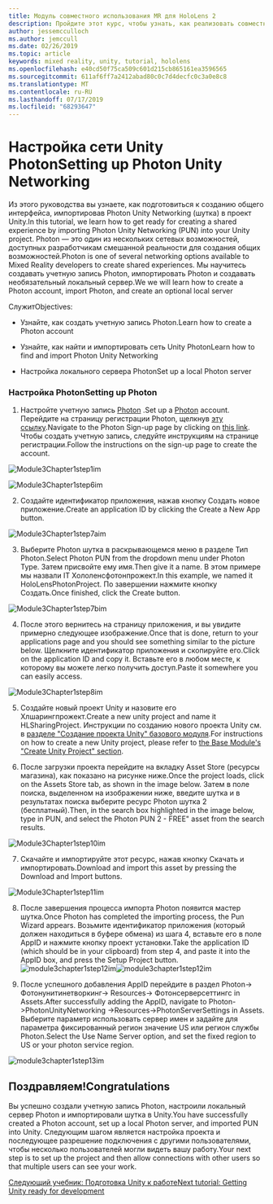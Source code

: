 ```yaml
---
title: Модуль совместного использования MR для HoloLens 2
description: Пройдите этот курс, чтобы узнать, как реализовать совместное использование нескольких пользователей в приложении HoloLens 2.
author: jessemcculloch
ms.author: jemccull
ms.date: 02/26/2019
ms.topic: article
keywords: mixed reality, unity, tutorial, hololens
ms.openlocfilehash: e40cd50f75ca509c601d215cb865161ea3596565
ms.sourcegitcommit: 611af6ff7a2412abad80c0c7d4decfc0c3a0e8c8
ms.translationtype: MT
ms.contentlocale: ru-RU
ms.lasthandoff: 07/17/2019
ms.locfileid: "68293647"
---
```

#  <a name="setting-up-photon-unity-networking"></a><span data-ttu-id="a721e-104">Настройка сети Unity Photon</span><span class="sxs-lookup"><span data-stu-id="a721e-104">Setting up Photon Unity Networking</span></span>

<span data-ttu-id="a721e-105">Из этого руководства вы узнаете, как подготовиться к созданию общего интерфейса, импортировав Photon Unity Networking (шутка) в проект Unity.</span><span class="sxs-lookup"><span data-stu-id="a721e-105">In this tutorial, we learn how to get ready for creating a shared experience by importing Photon Unity Networking (PUN) into your Unity project.</span></span> <span data-ttu-id="a721e-106">Photon — это один из нескольких сетевых возможностей, доступных разработчикам смешанной реальности для создания общих возможностей.</span><span class="sxs-lookup"><span data-stu-id="a721e-106">Photon is one of several networking options available to Mixed Reality developers to create shared experiences.</span></span> <span data-ttu-id="a721e-107">Мы научитесь создавать учетную запись Photon, импортировать Photon и создавать необязательный локальный сервер.</span><span class="sxs-lookup"><span data-stu-id="a721e-107">We we will learn how to create a Photon account, import Photon, and create an optional local server</span></span>

<span data-ttu-id="a721e-108">Служит</span><span class="sxs-lookup"><span data-stu-id="a721e-108">Objectives:</span></span>

* <span data-ttu-id="a721e-109">Узнайте, как создать учетную запись Photon.</span><span class="sxs-lookup"><span data-stu-id="a721e-109">Learn how to create a Photon account</span></span>

* <span data-ttu-id="a721e-110">Узнайте, как найти и импортировать сеть Unity Photon</span><span class="sxs-lookup"><span data-stu-id="a721e-110">Learn how to find and import Photon Unity Networking</span></span>

* <span data-ttu-id="a721e-111">Настройка локального сервера Photon</span><span class="sxs-lookup"><span data-stu-id="a721e-111">Set up a local Photon server</span></span>

  

### <a name="setting-up-photon"></a><span data-ttu-id="a721e-112">Настройка Photon</span><span class="sxs-lookup"><span data-stu-id="a721e-112">Setting up Photon</span></span>

1. <span data-ttu-id="a721e-113">Настройте учетную запись [Photon](https://dashboard.photonengine.com/en-US/Account/SignUp) .</span><span class="sxs-lookup"><span data-stu-id="a721e-113">Set up a [Photon](https://dashboard.photonengine.com/en-US/Account/SignUp) account.</span></span> <span data-ttu-id="a721e-114">Перейдите на страницу регистрации Photon, щелкнув [эту ссылку](https://dashboard.photonengine.com/en-US/Account/SignUp).</span><span class="sxs-lookup"><span data-stu-id="a721e-114">Navigate to the Photon Sign-up page by clicking on [this link](https://dashboard.photonengine.com/en-US/Account/SignUp).</span></span> <span data-ttu-id="a721e-115">Чтобы создать учетную запись, следуйте инструкциям на странице регистрации.</span><span class="sxs-lookup"><span data-stu-id="a721e-115">Follow the instructions on the sign-up page to create the account.</span></span> 
   

![Module3Chapter1step1im](images/module3chapter1step1im.PNG)

![Module3Chapter1step6im](images/module3chapter1step6im.PNG)

2. <span data-ttu-id="a721e-118">Создайте идентификатор приложения, нажав кнопку Создать новое приложение.</span><span class="sxs-lookup"><span data-stu-id="a721e-118">Create an application ID by clicking the Create a New App button.</span></span>

![Module3Chapter1step7aim](images/module3chapter1step7aim.PNG)

3. <span data-ttu-id="a721e-120">Выберите Photon шутка в раскрывающемся меню в разделе Тип Photon.</span><span class="sxs-lookup"><span data-stu-id="a721e-120">Select Photon PUN from the dropdown menu under Photon Type.</span></span> <span data-ttu-id="a721e-121">Затем присвойте ему имя.</span><span class="sxs-lookup"><span data-stu-id="a721e-121">Then give it a name.</span></span> <span data-ttu-id="a721e-122">В этом примере мы назвали IT Хололенсфотонпрожект.</span><span class="sxs-lookup"><span data-stu-id="a721e-122">In this example, we named it HoloLensPhotonProject.</span></span> <span data-ttu-id="a721e-123">По завершении нажмите кнопку Создать.</span><span class="sxs-lookup"><span data-stu-id="a721e-123">Once finished, click the Create button.</span></span>

![Module3Chapter1step7bim](images/module3chapter1step7bim.PNG)

4. <span data-ttu-id="a721e-125">После этого вернитесь на страницу приложения, и вы увидите примерно следующее изображение.</span><span class="sxs-lookup"><span data-stu-id="a721e-125">Once that is done, return to your applications page and you should see something similar to the picture below.</span></span> <span data-ttu-id="a721e-126">Щелкните идентификатор приложения и скопируйте его.</span><span class="sxs-lookup"><span data-stu-id="a721e-126">Click on the application ID and copy it.</span></span> <span data-ttu-id="a721e-127">Вставьте его в любом месте, к которому вы можете легко получить доступ.</span><span class="sxs-lookup"><span data-stu-id="a721e-127">Paste it somewhere you can easily access.</span></span>  

![Module3Chapter1step8im](images/module3chapter1step8im.PNG)

5. <span data-ttu-id="a721e-129">Создайте новый проект Unity и назовите его Хлшарингпрожект.</span><span class="sxs-lookup"><span data-stu-id="a721e-129">Create a new unity project and name it HLSharingProject.</span></span> <span data-ttu-id="a721e-130">Инструкции по созданию нового проекта Unity см. в [разделе "Создание проекта Unity" базового модуля](https://docs.microsoft.com/en-us/windows/mixed-reality/mrlearning-base-ch1#create-new-unity-project).</span><span class="sxs-lookup"><span data-stu-id="a721e-130">For instructions on how to create a new Unity project, please refer to [the Base Module's "Create Unity Project" section](https://docs.microsoft.com/en-us/windows/mixed-reality/mrlearning-base-ch1#create-new-unity-project).</span></span> 

6. <span data-ttu-id="a721e-131">После загрузки проекта перейдите на вкладку Asset Store (ресурсы магазина), как показано на рисунке ниже.</span><span class="sxs-lookup"><span data-stu-id="a721e-131">Once the project loads, click on the Assets Store tab, as shown in the image below.</span></span> <span data-ttu-id="a721e-132">Затем в поле поиска, выделенном на изображении ниже, введите шутка и в результатах поиска выберите ресурс Photon шутка 2 (бесплатный).</span><span class="sxs-lookup"><span data-stu-id="a721e-132">Then, in the search box highlighted in the image below, type in PUN, and select the Photon PUN 2 - FREE" asset from the search results.</span></span> 

![Module3Chapter1step10im](images/module3chapter1step10im.PNG)

7. <span data-ttu-id="a721e-134">Скачайте и импортируйте этот ресурс, нажав кнопку Скачать и импортировать.</span><span class="sxs-lookup"><span data-stu-id="a721e-134">Download and import this asset by pressing the Download and Import buttons.</span></span>

![Module3Chapter1step11im](images/module3chapter1step11im.PNG)

8. <span data-ttu-id="a721e-136">После завершения процесса импорта Photon появится мастер шутка.</span><span class="sxs-lookup"><span data-stu-id="a721e-136">Once Photon has completed the importing process, the Pun Wizard appears.</span></span> <span data-ttu-id="a721e-137">Возьмите идентификатор приложения (который должен находиться в буфере обмена) из шага 4, вставьте его в поле AppID и нажмите кнопку проект установки.</span><span class="sxs-lookup"><span data-stu-id="a721e-137">Take the application ID (which should be in your clipboard) from step 4, and paste it into the AppID box, and press the Setup Project button.</span></span> 
<span data-ttu-id="a721e-138">![module3chapter1step12im](images/module3chapter1step12im.PNG)</span><span class="sxs-lookup"><span data-stu-id="a721e-138">![module3chapter1step12im](images/module3chapter1step12im.PNG)</span></span>

9. <span data-ttu-id="a721e-139">После успешного добавления AppID перейдите в раздел Photon-> Фотонунитинетворкинг-> Resources-> Фотонсерверсеттингс in Assets.</span><span class="sxs-lookup"><span data-stu-id="a721e-139">After successfully adding the AppID, navigate to Photon->PhotonUnityNetworking ->Resources->PhotonServerSettings in Assets.</span></span> <span data-ttu-id="a721e-140">Выберите параметр использовать сервер имен и задайте для параметра фиксированный регион значение US или регион службы Photon.</span><span class="sxs-lookup"><span data-stu-id="a721e-140">Select the Use Name Server option, and set the fixed region to US or your photon service region.</span></span>

![module3chapter1step13im](images/module3chapter1step13im.PNG)

## <a name="congratulations"></a><span data-ttu-id="a721e-142">Поздравляем!</span><span class="sxs-lookup"><span data-stu-id="a721e-142">Congratulations</span></span>

<span data-ttu-id="a721e-143">Вы успешно создали учетную запись Photon, настроили локальный сервер Photon и импортировали шутка в Unity.</span><span class="sxs-lookup"><span data-stu-id="a721e-143">You have successfully created a Photon account, set up a local Photon server, and imported PUN into Unity.</span></span> <span data-ttu-id="a721e-144">Следующим шагом является настройка проекта и последующее разрешение подключения с другими пользователями, чтобы несколько пользователей могли видеть вашу работу.</span><span class="sxs-lookup"><span data-stu-id="a721e-144">Your next step is to set up the project and then allow connections with other users so that multiple users can see your work.</span></span> 

<span data-ttu-id="a721e-145">[Следующий учебник: Подготовка Unity к работе](mrlearning-sharing(photon)-ch2.md)</span><span class="sxs-lookup"><span data-stu-id="a721e-145">[Next tutorial: Getting Unity ready for development](mrlearning-sharing(photon)-ch2.md)</span></span>

